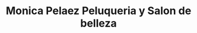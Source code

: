 ---
title: "Monica Pelaez Peluqueria y Salon de belleza"
url: /bogota-d-c/monica-pelaez-peluqueria-y-salon-de-belleza/
shop: cosméticos
---